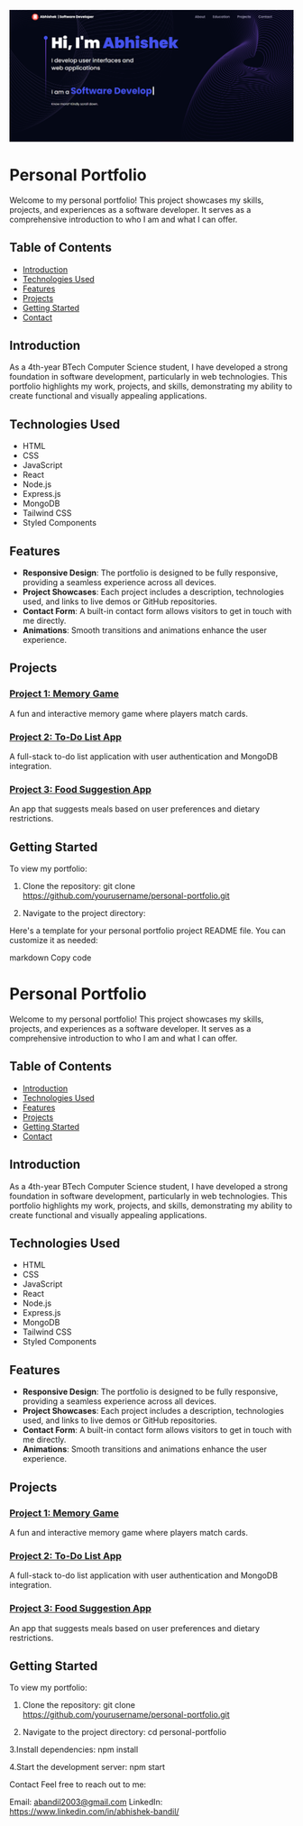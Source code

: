 ![Project Screenshot](src/assets/preview.png)

# Personal Portfolio

Welcome to my personal portfolio! This project showcases my skills, projects, and experiences as a software developer. It serves as a comprehensive introduction to who I am and what I can offer.

## Table of Contents

- [Introduction](#introduction)
- [Technologies Used](#technologies-used)
- [Features](#features)
- [Projects](#projects)
- [Getting Started](#getting-started)
- [Contact](#contact)

## Introduction

As a 4th-year BTech Computer Science student, I have developed a strong foundation in software development, particularly in web technologies. This portfolio highlights my work, projects, and skills, demonstrating my ability to create functional and visually appealing applications.

## Technologies Used

- HTML
- CSS
- JavaScript
- React
- Node.js
- Express.js
- MongoDB
- Tailwind CSS
- Styled Components

## Features

- **Responsive Design**: The portfolio is designed to be fully responsive, providing a seamless experience across all devices.
- **Project Showcases**: Each project includes a description, technologies used, and links to live demos or GitHub repositories.
- **Contact Form**: A built-in contact form allows visitors to get in touch with me directly.
- **Animations**: Smooth transitions and animations enhance the user experience.

## Projects

### [Project 1: Memory Game](https://github.com/yourusername/memory-game)
A fun and interactive memory game where players match cards.

### [Project 2: To-Do List App](https://github.com/yourusername/todo-list-app)
A full-stack to-do list application with user authentication and MongoDB integration.

### [Project 3: Food Suggestion App](https://github.com/yourusername/food-suggestion-app)
An app that suggests meals based on user preferences and dietary restrictions.

## Getting Started

To view my portfolio:

1. Clone the repository:
   git clone https://github.com/yourusername/personal-portfolio.git

2. Navigate to the project directory:
  
Here's a template for your personal portfolio project README file. You can customize it as needed:

markdown
Copy code
# Personal Portfolio

Welcome to my personal portfolio! This project showcases my skills, projects, and experiences as a software developer. It serves as a comprehensive introduction to who I am and what I can offer.

## Table of Contents

- [Introduction](#introduction)
- [Technologies Used](#technologies-used)
- [Features](#features)
- [Projects](#projects)
- [Getting Started](#getting-started)
- [Contact](#contact)

## Introduction

As a 4th-year BTech Computer Science student, I have developed a strong foundation in software development, particularly in web technologies. This portfolio highlights my work, projects, and skills, demonstrating my ability to create functional and visually appealing applications.

## Technologies Used

- HTML
- CSS
- JavaScript
- React
- Node.js
- Express.js
- MongoDB
- Tailwind CSS
- Styled Components

## Features

- **Responsive Design**: The portfolio is designed to be fully responsive, providing a seamless experience across all devices.
- **Project Showcases**: Each project includes a description, technologies used, and links to live demos or GitHub repositories.
- **Contact Form**: A built-in contact form allows visitors to get in touch with me directly.
- **Animations**: Smooth transitions and animations enhance the user experience.

## Projects

### [Project 1: Memory Game](https://github.com/yourusername/memory-game)
A fun and interactive memory game where players match cards.

### [Project 2: To-Do List App](https://github.com/yourusername/todo-list-app)
A full-stack to-do list application with user authentication and MongoDB integration.

### [Project 3: Food Suggestion App](https://github.com/yourusername/food-suggestion-app)
An app that suggests meals based on user preferences and dietary restrictions.

## Getting Started

To view my portfolio:

1. Clone the repository:
   git clone https://github.com/yourusername/personal-portfolio.git
   
2. Navigate to the project directory:
   cd personal-portfolio

3.Install dependencies:
   npm install

4.Start the development server:
   npm start

Contact
Feel free to reach out to me:

Email: abandil2003@gmail.com
LinkedIn: https://www.linkedin.com/in/abhishek-bandil/
